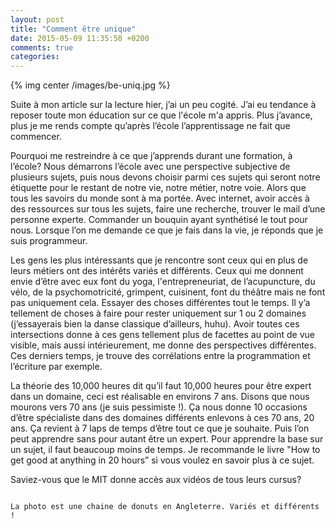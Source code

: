 ```yaml
---
layout: post
title: "Comment être unique"
date: 2015-05-09 11:35:50 +0200
comments: true
categories:
---
```

{% img center /images/be-uniq.jpg %}

Suite à mon article sur la lecture hier, j’ai un peu cogité. J’ai eu tendance à reposer toute mon éducation sur ce que l'école m'a appris. Plus j’avance, plus je me rends compte qu’après l’école l’apprentissage ne fait que commencer.

<!-- more -->

Pourquoi me restreindre à ce que j’apprends durant une formation, à l’école? Nous démarrons l’école avec une perspective subjective de plusieurs sujets, puis nous devons choisir parmi ces sujets qui seront notre étiquette pour le restant de notre vie, notre métier, notre voie. Alors que tous les savoirs du monde sont à ma portée. Avec internet, avoir accès à des ressources sur tous les sujets, faire une recherche, trouver le mail d’une personne experte. Commander un bouquin ayant synthétisé le tout pour nous. Lorsque l’on me demande ce que je fais dans la vie, je réponds que je suis programmeur.

Les gens les plus intéressants que je rencontre sont ceux qui en plus de leurs métiers ont des intérêts variés et différents. Ceux qui me donnent envie d’être avec eux font du yoga, l'entrepreneuriat, de l’acupuncture, du vélo, de la psychomotricité, grimpent, cuisinent, font du théâtre mais ne font pas uniquement cela. Essayer des choses différentes tout le temps. Il y’a tellement de choses à faire pour rester uniquement sur 1 ou 2 domaines (j’essayerais bien la danse classique d’ailleurs, huhu). Avoir toutes ces intersections donne à ces gens tellement plus de facettes au point de vue visible, mais aussi intérieurement, me donne des perspectives différentes. Ces derniers temps, je trouve des corrélations entre la programmation et l’écriture par exemple.

La théorie des 10,000 heures dit qu’il faut 10,000 heures pour être expert dans un domaine, ceci est réalisable en environs 7 ans. Disons que nous mourons vers 70 ans (je suis pessimiste !). Ça nous donne 10 occasions d’être spécialiste dans des domaines différents enlevons à ces 70 ans, 20 ans. Ça revient à 7 laps de temps d’être tout ce que je souhaite. Puis l’on peut apprendre sans pour autant être un expert. Pour apprendre la base sur un sujet, il faut beaucoup moins de temps. Je recommande le livre "How to get good at anything in 20 hours” si vous voulez en savoir plus à ce sujet.

Saviez-vous que le MIT donne accès aux vidéos de tous leurs cursus?

~~~

La photo est une chaine de donuts en Angleterre. Variés et différents !
